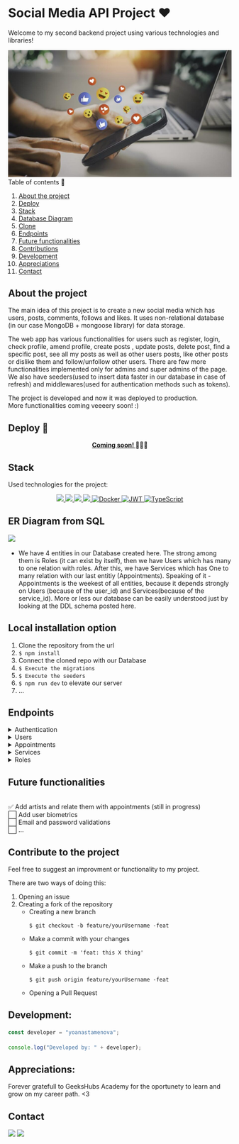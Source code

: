 # Social Media API Project ❤️

Welcome to my second backend project using various technologies and libraries!

<img src="./img/logo.jpg">

<br>

  <summary> Table of contents 📝</summary>
  <ol>
    <li><a href="#about-the-project">About the project</a></li>
    <li><a href="#deploy-🚀">Deploy</a></li>
    <li><a href="#stack">Stack</a></li>
    <li><a href="#er-diagram-from-sql">Database Diagram</a></li>
    <li><a href="#clond">Clone</a></li>
    <li><a href="#endpoints">Endpoints</a></li>
    <li><a href="#future-functionalities">Future functionalities</a></li>
    <li><a href="#contributions">Contributions</a></li>
    <li><a href="#development">Development</a></li>
    <li><a href="#appreciations">Appreciations</a></li>
    <li><a href="#contact">Contact</a></li>
  </ol>

## About the project

The main idea of this project is to create a new social media which has users, posts, comments, follows and likes. It uses non-relational database (in our case MongoDB + mongoose library) for data storage. 

The web app has various functionalities for users such as register, login, check profile, amend profile, create posts , update posts, delete post, find a specific post, see all my posts as well as other users posts, like other posts or dislike them and follow/unfollow other users. There are few more functionalities implemented only for admins and super admins of the page. We also have seeders(used to insert data faster in our database in case of refresh) and middlewares(used for authentication methods such as tokens).

The project is developed and now it was deployed to production.
<br> More functionalities coming veeeery soon! :)

## Deploy 🚀

<div align="center">
    <a href="https://tattoo-studio.zeabur.app/"><strong> Coming soon! </strong></a>🚀🚀🚀
</div>

## Stack

Used technologies for the project:

<div align="center">
<a href="https://www.expressjs.com/">
    <img src= "https://img.shields.io/badge/express.js-%23404d59.svg?style=for-the-badge&logo=express&logoColor=%2361DAFB"/>
</a>
<a href="https://nodejs.org/es/">
    <img src= "https://img.shields.io/badge/node.js-026E00?style=for-the-badge&logo=node.js&logoColor=white"/>
</a>
<a href="https://developer.mozilla.org/es/docs/Web/JavaScript">
    <img src= "https://img.shields.io/badge/javascipt-EFD81D?style=for-the-badge&logo=javascript&logoColor=black"/>
</a>
<a href="">
    <img src="https://img.shields.io/badge/MongoDB-4EA94B?style=for-the-badge&logo=mongodb&logoColor=white"/>
</a>
<a href="">
<img src="https://img.shields.io/badge/Docker-2496ED?style=for-the-badge&logo=docker&logoColor=white" alt="Docker" />
</a>
<a href="">
    <img src="https://img.shields.io/badge/JWT-000000?style=for-the-badge&logo=jsonwebtokens&logoColor=white" alt="JWT" />
</a>
<a href="">
    <img src="https://img.shields.io/badge/bcrypt-3178C6?style=for-the-badge&" alt="TypeScript" />
</a>
 </div>

## ER Diagram from SQL

<img src="./img/Screenshot 2024-07-03 at 20.05.06.png">

- We have 4 entities in our Database created here. The strong among them is Roles (it can exist by itself), then we have Users which has many to one relation
  with roles. After this, we have Services which has One to many relation with our last entitiy (Appointments). Speaking of it - Appointments is the weekest of all
  entities, because it depends strongly on Users (because of the user_id) and Services(because of the service_id). More or less our database can be easily understood just by looking at the DDL schema posted here.

## Local installation option

1. Clone the repository from the url
2. `$ npm install`
3. Connect the cloned repo with our Database
4. `$ Execute the migrations`
5. `$ Execute the seeders`
6. `$ npm run dev` to elevate our server
7. ...

## Endpoints

<details>
<summary>Authentication</summary> 

- **REGISTER 🔑**

          POST http://localhost:4000/api/register

    body:

    ```js
        {
            "email": "name@mail.com",
            "password": "123456789"
        }
    ```

<br>

- **LOGIN 🔓**	

          POST http://localhost:4000/api/login

    body:

    ```js
        {
            "email": "name@mail.com",
            "password": "123456789"
        }
    ```
</details>

<details>
<summary>Users</summary>

- **GET ALL USERS 🔎** (only admin)

          GET http://localhost:4000/api/users

    auth:

    ```js
        your token
    ```

<br>

- **GET USER PROFILE 🗂**

          GET http://localhost:4000/api/users/profile

    auth:

    ```js
        your token
    ```

<br>

- **UPDATE USER PROFILE BY ID ⚙️**

          PUT http://localhost:4000/api/profile/update

    body:

    ```js
        {
        "email": "newemail@mail.com"
        }
    ```

    auth:

    ```js
        your token
    ```
<br>

- **GET USER BY EMAIL 🪪** (only admin)

          GET http://localhost:4000/api/users/:email

    body:

    ```js
        {
            "email": "example@mail.com"
        }
    ```

    auth:

    ```js
        your token
    ```
<br>


- **DELETE USER BY ID 🪪**  (only admin)

          DELETE http://localhost:4000/api/users/:id

    body:

    ```js
        {
            "id": 3     (the id of the user we want to delete)
        }
    ```

    auth:

    ```js
        your token
    ```

<br>

- **CHANGE USER ROLE BY ID 🗂** (only admin)

          PUT http://localhost:4000/api/users/:id/role

    auth:

    ```js
        your token
    ```
    body:

    ```js
        {
            "id" : 1 (this is the id of the user we will update)
            "role_id": 3     (the new role_id for our user goes here)
        }
    ```

</details>

<details>
<summary>Appointments</summary>

- **CREATE APPOINTMENT ☎️**

          POST http://localhost:4000/api/appointments/create

    body:

    ```js
        {
        "appointment_date": "2024/01/01",
        "service_id": 2
        }
    ```

    auth:

    ```js
        your token
    ```

<br>

- **UPDATE USER APPOINTMENT BY ID☎️**

          PUT http://localhost:4000/api/appointments/change

    body:

    ```js
        {
        "id": 3           (the id of the appointment to update)
        "appointment_date": "2024/07/20"        (the new date)
        }
    ```

    auth:

    ```js
        your token
    ```

<br>

- **GET USER APPIONTMENTS ☎️**

          GET http://localhost:4000/api/appointments/scheduled

    auth:

    ```js
        your token
    ```

<br>

- **DELETE APPOINTMENT BY ID ☎️**

          DELETE http://localhost:4000/api/appointments/delete

    auth:

    ```js
        your token
    ```
    body:

    ```js
       {
        "id": 3 (of the appointment you want to delete)
       }
    ```

<br>

- **GET APPOINTMENT BY ID ☎️**

          GET http://localhost:4000/api/appointments/:id

    auth:

    ```js
        your token
    ```

    body:

    ```js
        {
        "id": 3           (the id of the appointment)
        }
    ```

</details>

<details>
<summary>Services</summary>

- **GET ALL SERVICES 🗂**

          GET http://localhost:4000/api/services

    auth:

    ```js
        your token
    ```

<br>

- **CREATE SERVICE 🗂** (only for admin)

          POST http://localhost:4000/api/services

    body:

    ```js
        {
        "service_name": "name",
        "description": "what is the service about"
        }
    ```

    auth:

    ```js
        your token
    ```

<br>

- **UPDATE SERVICE BY ID 🪪** (only admin)

          PUT http://localhost:4000/api/services/:id

    body:

    ```js
        {
        "id": 3 (the id of the service to be updated)
        "service_name": "new name"     (new info)
        }
    ```

    auth:

    ```js
        your token
    ```

<br>

- **DELETE SERVICE BY ID🪪** (only admin)

          DELETE http://localhost:4000/api/services/:id

    auth:

    ```js
        your token
    ```

    body:
     ```js
        {
            "id" : 3
        }
    ```

</details>

<details>
<summary>Roles</summary>

- **GET ALL ROLES** (only admin)
      
     GET http://localhost:4000/api/roles

     
    auth:

    ```js
        your token
    ```

<br>

- **CREATE ROLE** (only admin)
      
      POST http://localhost:4000/api/roles/create
    

    body:

    ```js
        {
        "name": "newRole"
        }
    ```

    auth:

    ```js
        your token
    ```
<br>

- **UPDATE ROLE BY ID**  (only admin)
     
     PUT http://localhost:4000/api/roles/update/:id

    body:

    ```js
        {
        "id": 8,
        "name": "newName"
        }
    ```

     
    auth:

    ```js
        your token
    ```

<br>

- **DELETE ROLE BY ID** (only admin)

    PUT http://localhost:4000/api/roles/delete

      body:

    ```js
        {
        "id": 8
        }
    ```

     
    auth:

    ```js
        your token
    ```

<br>
</details>

## Future functionalities 
<br>
✅ Add artists and relate them with appointments (still in progress) <br>
⬜ Add user biometrics <br>
⬜ Email and password validations <br>
⬜ ...  <br>

## Contribute to the project

Feel free to suggest an improvment or functionality to my project.

There are two ways of doing this:

1. Opening an issue
2. Creating a fork of the repository
   - Creating a new branch
     ```
     $ git checkout -b feature/yourUsername -feat
     ```
   - Make a commit with your changes
     ```
     $ git commit -m 'feat: this X thing'
     ```
   - Make a push to the branch
     ```
     $ git push origin feature/yourUsername -feat
     ```
   - Opening a Pull Request

## Development:

```js
const developer = "yoanastamenova";

console.log("Developed by: " + developer);
```

## Appreciations:

Forever gratefull to GeeksHubs Academy for the oportunety to learn and grow on my career path. <3

## Contact

<a href = "mailto:micorreoelectronico@gmail.com"><img src="https://img.shields.io/badge/Gmail-C6362C?style=for-the-badge&logo=gmail&logoColor=white" target="_blank"></a>
<a href="https://www.linkedin.com/in/linkedinUser/" target="_blank"><img src="https://img.shields.io/badge/-LinkedIn-%230077B5?style=for-the-badge&logo=linkedin&logoColor=white" target="_blank"></a>

</p>